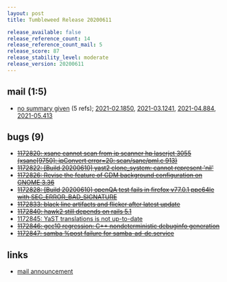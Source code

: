 ```yaml
---
layout: post
title: Tumbleweed Release 20200611

release_available: false
release_reference_count: 14
release_reference_count_mail: 5
release_score: 87
release_stability_level: moderate
release_version: 20200611
---
```


## mail (1:5)

- [no summary given](https://github.com/boombatower/tumbleweed-review/issues/10) (5 refs); [2021-02.1850](https://github.com/boombatower/tumbleweed-review/issues/10), [2021-03.1241](https://github.com/boombatower/tumbleweed-review/issues/10), [2021-04.884](https://github.com/boombatower/tumbleweed-review/issues/10), [2021-05.413](https://github.com/boombatower/tumbleweed-review/issues/10)

## bugs (9)

<!--more-->

- ~~[1172820: xsane cannot scan from ip scanner hp laserjet 3055 (xsane\[9750\]: ipConvert error=20: scan/sane/pml.c 913)](https://bugzilla.opensuse.org/show_bug.cgi?id=1172820)~~
- ~~[1172822: \[Build 20200610\] yast2 clone_system: cannot represent 'nil'](https://bugzilla.opensuse.org/show_bug.cgi?id=1172822)~~
- ~~[1172826: Revise the feature of GDM background configuration on GNOME 3.36](https://bugzilla.opensuse.org/show_bug.cgi?id=1172826)~~
- ~~[1172828: \[Build 20200610\] openQA test fails in firefox v77.0.1 ppc64le with SEC_ERROR_BAD_SIGNATURE](https://bugzilla.opensuse.org/show_bug.cgi?id=1172828)~~
- ~~[1172833: black line artifacts and flicker after latest update](https://bugzilla.opensuse.org/show_bug.cgi?id=1172833)~~
- ~~[1172840: hawk2 still depends on rails 5.1](https://bugzilla.opensuse.org/show_bug.cgi?id=1172840)~~
- [1172845: YaST translations is not up-to-date](https://bugzilla.opensuse.org/show_bug.cgi?id=1172845)
- ~~[1172846: gcc10 regression: C++ nondeterministic debuginfo generation](https://bugzilla.opensuse.org/show_bug.cgi?id=1172846)~~
- ~~[1172847: samba %post failure for samba-ad-dc.service](https://bugzilla.opensuse.org/show_bug.cgi?id=1172847)~~



## links

- [mail announcement](https://github.com/boombatower/tumbleweed-review/issues/10)
